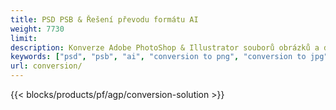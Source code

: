 ```yaml
---
title: PSD PSB & Řešení převodu formátu AI
weight: 7730
limit: 
description: Konverze Adobe PhotoShop & Illustrator souborů obrázků a dalších formátů
keywords: ["psd", "psb", "ai", "conversion to png", "conversion to jpg", "conversion to pdf", "convert to gif", "convert to bmp", "convert to tiff"]
url: conversion/
---
```


{{< blocks/products/pf/agp/conversion-solution >}} 

